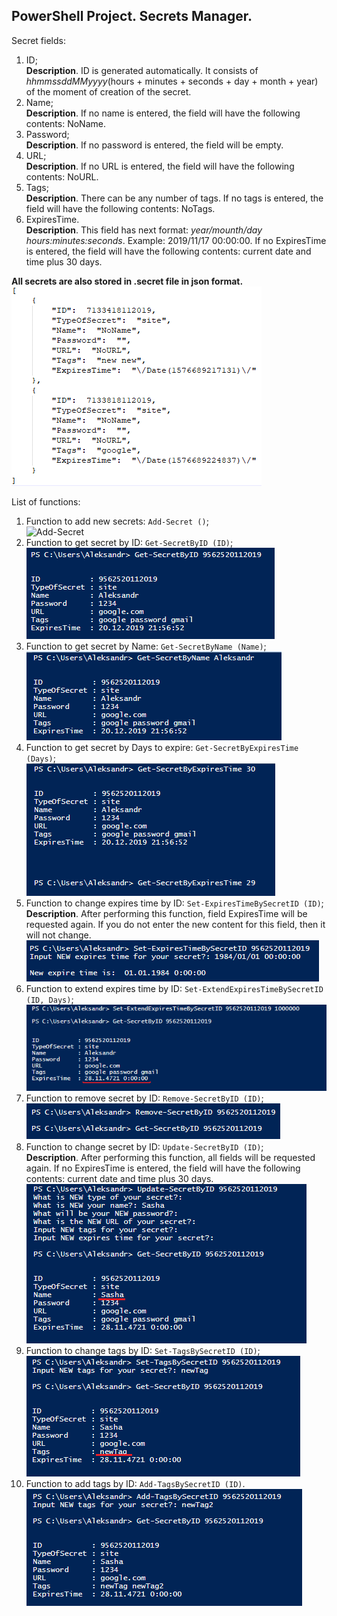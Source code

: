 ## PowerShell Project. Secrets Manager.
Secret fields:
1) ID; <br>
**Description**. ID is generated automatically. It consists of *hhmmssddMMyyyy*(hours + minutes + seconds + day + month + year) of the moment of creation of the secret.
2) Name; <br>
**Description**. If no name is entered, the field will have the following contents: NoName.
3) Password; <br>
**Description**. If no password is entered, the field will be empty.
4) URL; <br>
**Description**. If no URL is entered, the field will have the following contents: NoURL.
5) Tags; <br>
**Description**. There can be any number of tags. If no tags is entered, the field will have the following contents: NoTags.
6) ExpiresTime. <br>
**Description**. This field has next format: *year/mounth/day hours:minutes:seconds*. Example: 2019/11/17 00:00:00. If no ExpiresTime is entered, the field will have the following contents: current date and time plus 30 days.<br>

**All secrets are also stored in .secret file in json format.**<br>
![Secret file](/Images/Secret_File.png)

List of functions:
1) Function to add new secrets: `Add-Secret ()`; <br>
![Add-Secret](/Images/Add-Secret.png)
2) Function to get secret by ID: `Get-SecretByID (ID)`; <br>
![Get-SecretByID](/Images/Get-SecretByID.png)
3) Function to get secret by Name: `Get-SecretByName (Name)`; <br>
![Get-SecretByName](/Images/Get-SecretByName.png)
4) Function to get secret by Days to expire: `Get-SecretByExpiresTime (Days)`; <br>
![Get-SecretByExpiresTime](/Images/Get-SecretByExpiresTime.png)
5) Function to change expires time by ID: `Set-ExpiresTimeBySecretID (ID)`; <br>
**Description**. After performing this function, field ExpiresTime will be requested again. If you do not enter the new content for this field, then it will not change.<br>
![Set-ExpiresTimeBySecretID](/Images/Set-ExpiresTimeBySecretID.png)
6) Function to extend expires time by ID: `Set-ExtendExpiresTimeBySecretID (ID, Days)`; <br>
![Set-ExtendExpiresTimeBySecretID](/Images/Set-ExtendExpiresTimeBySecretID.png)
7) Function to remove secret by ID: `Remove-SecretByID (ID)`; <br>
![Remove-SecretByID](/Images/Remove-SecretByID.png)
8) Function to change secret by ID: `Update-SecretByID (ID)`; <br>
**Description**. After performing this function, all fields will be requested again. If no ExpiresTime is entered, the field will have the following contents: current date and time plus 30 days. <br>
![Update-SecretByID](/Images/Update-SecretByID.png)
9) Function to change tags by ID: `Set-TagsBySecretID (ID)`; <br>
![Set-TagsBySecretID](/Images/Set-TagsBySecretID.png)
10) Function to add tags by ID: `Add-TagsBySecretID (ID)`. <br>
![Add-TagsBySecretID](/Images/Add-TagsBySecretID.png)
